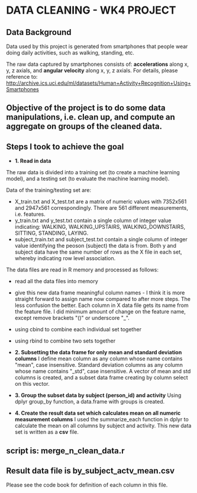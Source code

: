 # DATA CLEANING - WK4 PROJECT

## Data Background
Data used by this project is generated from smartphones that people wear doing daily activities, such as walking, standing, etc.

The raw data captured by smartphones consists of: **accelerations** along x, y, z axials, and **angular velocity** along x, y, z axials.
For details, please reference to: 
http://archive.ics.uci.edu/ml/datasets/Human+Activity+Recognition+Using+Smartphones

## Objective of the project is to do some data manipulations, i.e. clean up, and compute an aggregate on groups of the cleaned data.

## Steps I took to achieve the goal

* **1. Read in data**

The raw data is divided into a training set (to create a machine learning model), and a testing set (to evaluate the machine learning model).

Data of the training/testing set are:
* X_train.txt and X_test.txt are a matrix of numeric values with 7352x561 and 2947x561 correspondingly.  There are 561 different measurements, i.e. features.
* y_train.txt and y_test.txt contain a single column of integer value indicating: WALKING, WALKING_UPSTAIRS, WALKING_DOWNSTAIRS, SITTING, STANDING, LAYING.
* subject_train.txt and subject_test.txt contain a single column of integer value identifying the peoson (subject) the data is from.
Both y and subject data have the same number of rows as the X file in each set, whereby indicating row level association.

The data files are read in R memory and processed as follows:
* read all the data files into memory
* give this new data frame meaningful column names - I think it is more straight forward to assign name now compared to after more steps.  The less confusion the better.
Each column in X data file gets its name from the feature file.  I did minimum amount of change on the feature name, except remove brackets "()" or underscore "_".
* using cbind to combine each individual set together
* using rbind to combine two sets together

* **2. Subsetting the data frame for only mean and standard deviation columns**
I define mean column as any column whose name contains "mean", case insensitive.  Standard deviation columns as any column whose name contains "_std", case insensitive.
A vector of mean and std columns is created, and a subset data frame creating by column select on this vector.

* **3. Group the subset data by subject (person_id) and activity**
Using dplyr group_by function, a data.frame with groups is created.

* **4. Create the result data set which calculates mean on all numeric measurement columns**
I used the summarize_each function in dplyr to calculate the mean on all columns by subject and activity.  This new data set is written as a **csv** file.

## script is: merge_n_clean_data.r

## Result data file is by_subject_actv_mean.csv
Please see the code book for definition of each column in this file.

